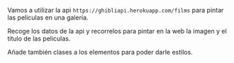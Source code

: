Vamos a utilizar la api `https://ghibliapi.herokuapp.com/films` para pintar las peliculas en una galería.

Recoge los datos de la api y recorrelos para pintar en la web la imagen y el titulo de las peliculas.

Añade también clases a los elementos para poder darle estilos.